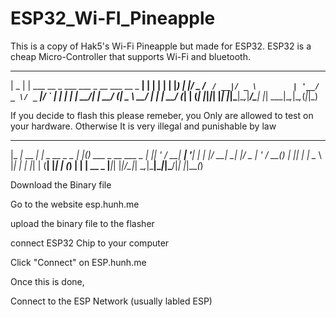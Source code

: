 # ESP32_Wi-FI_Pineapple
This is a copy of Hak5's Wi-Fi Pineapple but made for ESP32. ESP32 is a cheap Micro-Controller that supports Wi-Fi and bluetooth. 
 ____  _                                                 _ _ _ _ 
|  _ \| | ___  __ _ ___  ___          _ __ ___  __ _  __| | | | |
| |_) | |/ _ \/ _` / __|/ _ \        | '__/ _ \/ _` |/ _` | | | |
|  __/| |  __/ (_| \__ \  __/        | | |  __/ (_| | (_| |_|_|_|
|_|   |_|\___|\__,_|___/\___|        |_|  \___|\__,_|\__,_(_|_|_)

If you decide to flash this please remeber, you Only are allowed to test on your hardware.
Otherwise It is very illegal and punishable by law

 ___           _                   _   _                   
|_ _|_ __  ___| |_ _ __ _   _  ___| |_(_) ___  _ __  ___ _ 
 | || '_ \/ __| __| '__| | | |/ __| __| |/ _ \| '_ \/ __(_)
 | || | | \__ \ |_| |  | |_| | (__| |_| | (_) | | | \__ \_ 
|___|_| |_|___/\__|_|   \__,_|\___|\__|_|\___/|_| |_|___(_)

Download the Binary file

Go to the website esp.hunh.me

upload the binary file to the flasher 

connect ESP32 Chip to your computer

Click "Connect" on ESP.hunh.me

Once this is done, 

Connect to the ESP Network (usually labled ESP) 
